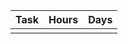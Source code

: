 

| Task                                | Hours | Days |
| ----------------------------------- | ----- | ---- |
|   |     |     |



